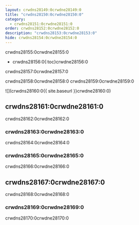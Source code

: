 ```yaml
---
layout: crwdns28149:0crwdne28149:0
title: "crwdns28150:0crwdne28150:0"
category:
  - crwdns28151:0crwdne28151:0
order: crwdns28152:0crwdne28152:0
description: "crwdns28153:0crwdne28153:0"
hide: crwdns28154:0crwdne28154:0
---
```

crwdns28155:0crwdne28155:0

* crwdns28156:0{:toc}crwdne28156:0

crwdns28157:0crwdne28157:0

crwdns28158:0crwdne28158:0 crwdns28159:0crwdne28159:0

![](crwdns28160:0{{ site.baseurl }}crwdne28160:0)

## crwdns28161:0crwdne28161:0

crwdns28162:0crwdne28162:0

### crwdns28163:0crwdne28163:0

crwdns28164:0crwdne28164:0

### crwdns28165:0crwdne28165:0

crwdns28166:0crwdne28166:0

## crwdns28167:0crwdne28167:0

crwdns28168:0crwdne28168:0

### crwdns28169:0crwdne28169:0

crwdns28170:0crwdne28170:0